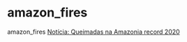 # amazon_fires
amazon_fires
[Notícia: Queimadas na Amazonia record 2020](https://noticias.uol.com.br/cotidiano/ultimas-noticias/2020/10/11/focos-de-queimadas-atingem-numero-recorde-no-amazonas.htm)